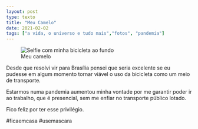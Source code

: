 ```yaml
---
layout: post
type: texto
title: "Meu Camelo"
date: 2021-02-02
tags: ["a vida, o universo e tudo mais","fotos", "pandemia"]
---
```

<figure class="gallery">
            <img src="{{ site.baseurl }}/assets/fotos/2021/02/20210206_174152.jpg" alt="Selfie com minha bicicleta ao fundo" title="Eu e minha bicicleta">
            <figcaption>Meu camelo</figcaption>
</figure>
Desde que resolvi vir para Brasília pensei que seria excelente se eu pudesse em algum momento tornar viável o uso da bicicleta como um meio de transporte.  

Estarmos numa pandemia aumentou minha vontade por me garantir poder ir ao trabalho, que é presencial, sem me enfiar no transporte público lotado.  

Fico feliz por ter esse privilégio.  

#ficaemcasa #usemascara